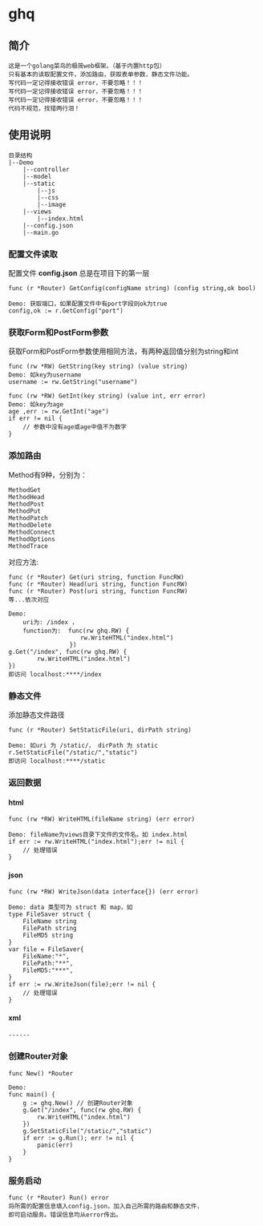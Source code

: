 # ghq
## 简介
~~~
这是一个golang菜鸟的极简web框架。（基于内置http包）
只有基本的读取配置文件，添加路由，获取表单参数，静态文件功能。
写代码一定记得接收错误 error，不要忽略！！！
写代码一定记得接收错误 error，不要忽略！！！
写代码一定记得接收错误 error，不要忽略！！！
代码不规范，找错两行泪！
~~~

## 使用说明
~~~
目录结构
|--Demo
	|--controller
	|--model
	|--static
		|--js
		|--css
		|--image
	|--views
		|--index.html
	|--config.json
	|--main.go
~~~

### 配置文件读取

 配置文件  **config.json**  总是在项目下的第一层

~~~
func (r *Router) GetConfig(configName string) (config string,ok bool)

Demo: 获取端口，如果配置文件中有port字段则ok为true
config,ok := r.GetConfig("port")
~~~

### 获取Form和PostForm参数

 获取Form和PostForm参数使用相同方法，有两种返回值分别为string和int

~~~
func (rw *RW) GetString(key string) (value string)
Demo: 如key为username
username := rw.GetString("username")

func (rw *RW) GetInt(key string) (value int, err error)
Demo: 如key为age
age ,err := rw.GetInt("age")
if err != nil {
    // 参数中没有age或age中值不为数字
}
~~~

### 添加路由

 Method有9种，分别为：

~~~
MethodGet
MethodHead
MethodPost
MethodPut
MethodPatch
MethodDelete
MethodConnect
MethodOptions
MethodTrace
~~~

 对应方法:

~~~
func (r *Router) Get(uri string, function FuncRW)
func (r *Router) Head(uri string, function FuncRW) 
func (r *Router) Post(uri string, function FuncRW)
等...依次对应

Demo: 
	uri为: /index ，
	function为:	func(rw ghq.RW) {
					rw.WriteHTML("index.html")
				 })
g.Get("/index", func(rw ghq.RW) {
		rw.WriteHTML("index.html")
})
即访问 localhost:****/index
~~~

### 静态文件

 添加静态文件路径

~~~
func (r *Router) SetStaticFile(uri, dirPath string)

Demo: 如uri 为 /static/， dirPath 为 static
r.SetStaticFile("/static/","static")
即访问 localhost:****/static
~~~

### 返回数据

#### html

~~~
func (rw *RW) WriteHTML(fileName string) (err error)

Demo: fileName为views目录下文件的文件名。如 index.html
if err := rw.WriteHTML("index.html");err != nil {
    // 处理错误
}
~~~

#### json

~~~
func (rw *RW) WriteJson(data interface{}) (err error)

Demo: data 类型可为 struct 和 map，如
type FileSaver struct {
	FileName string
	FilePath string
	FileMD5 string
}
var file = FileSaver{
	FileName:"*",
	FilePath:"**",
	FileMD5:"***",
}
if err := rw.WriteJson(file);err != nil {
    // 处理错误
}

~~~

#### xml

~~~
------
~~~

### 创建Router对象

~~~
func New() *Router

Demo:
func main() {
    g := ghq.New() // 创建Router对象
	g.Get("/index", func(rw ghq.RW) {
		rw.WriteHTML("index.html")
	})
	g.SetStaticFile("/static/","static")
	if err := g.Run(); err != nil {
		panic(err)
	}
}
~~~

### 服务启动

~~~
func (r *Router) Run() error
将所需的配置信息填入config.json，加入自己所需的路由和静态文件，
即可启动服务。错误信息均从error传出。
~~~

